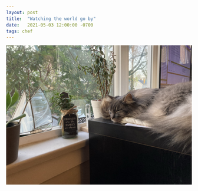 ```yaml
---
layout: post
title:  "Watching the world go by"
date:   2021-05-03 12:00:00 -0700
tags: chef
---
```


![cat](/assets/IMG_0924.JPEG)
